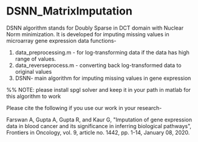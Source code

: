 # DSNN_MatrixImputation
DSNN algorithm stands for Doubly Sparse in DCT domain with Nuclear Norm minimization. It is developed for imputing missing values in microarray gene expression data functions-
1) data_preprocessing.m - for log-transforming data if the data has high range of values.
2) data_reverseprocess.m - converting back log-transformed data to original values
3) DSNN- main algorithm for imputing missing values in gene expression 


%% NOTE: please install spgl solver and keep it in your path in matlab for this algorithm to work

Please cite the following if you use our work in your research-

Farswan A, Gupta A, Gupta R, and Kaur G, "Imputation of gene expression data in blood cancer and its significance in inferring biological pathways", Frontiers in Oncology, vol. 9, article no. 1442, pp. 1-14, January 08, 2020.
